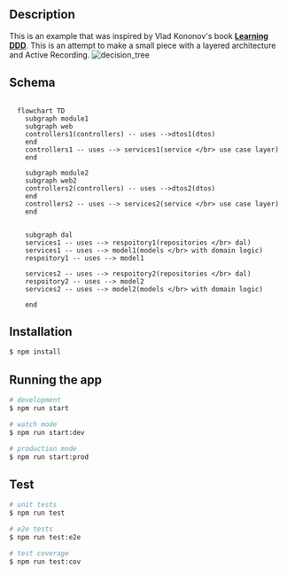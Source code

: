 ## Description
This is an example that was inspired by Vlad Kononov's book **[Learning DDD](https://learning.oreilly.com/library/view/learning-domain-driven-design/9781098100124/)**. This is an attempt to make a small piece with a layered architecture and Active Recording.
![decision_tree](https://user-images.githubusercontent.com/44276887/234344566-9febf11d-347f-4fe0-98be-6e6cd878e596.png)


## Schema
```mermaid

  flowchart TD
    subgraph module1
    subgraph web
    controllers1(controllers) -- uses -->dtos1(dtos)
    end
    controllers1 -- uses --> services1(service </br> use case layer)
    end

    subgraph module2
    subgraph web2
    controllers2(controllers) -- uses -->dtos2(dtos)
    end
    controllers2 -- uses --> services2(service </br> use case layer)
    end


    subgraph dal
    services1 -- uses --> respoitory1(repositories </br> dal)
    services1 -- uses --> model1(models </br> with domain logic)
    respoitory1 -- uses --> model1

    services2 -- uses --> respoitory2(repositories </br> dal)
    respoitory2 -- uses --> model2
    services2 -- uses --> model2(models </br> with domain logic)

    end
```

## Installation

```bash
$ npm install
```

## Running the app

```bash
# development
$ npm run start

# watch mode
$ npm run start:dev

# production mode
$ npm run start:prod
```

## Test

```bash
# unit tests
$ npm run test

# e2e tests
$ npm run test:e2e

# test coverage
$ npm run test:cov
```
